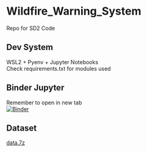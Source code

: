 # Wildfire_Warning_System
Repo for SD2 Code  
## Dev System
WSL2 + Pyenv + Jupyter Notebooks  
Check requirements.txt for modules used  

## Binder Jupyter  
Remember to open in new tab  
[![Binder](https://mybinder.org/badge_logo.svg)](https://mybinder.org/v2/gh/3keepmovingforward3/Wildfire_Warning_System/main)

## Dataset  
[data.7z](https://drive.google.com/uc?id=117GBW1IkBOiKTqBnTJxE8E_Bh3J6Ha3g)  
